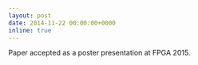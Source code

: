 ```yaml
---
layout: post
date: 2014-11-22 00:00:00+0000
inline: true
---
```


Paper accepted as a poster presentation at FPGA 2015.
